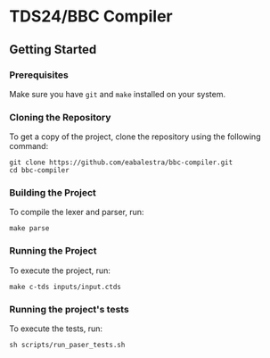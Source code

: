 # TDS24/BBC Compiler
## Getting Started
### Prerequisites

Make sure you have `git` and `make` installed on your system.

### Cloning the Repository

To get a copy of the project, clone the repository using the following command:

```
git clone https://github.com/eabalestra/bbc-compiler.git 
cd bbc-compiler
```

### Building the Project
To compile the lexer and parser, run:
```
make parse
```

### Running the Project
To execute the project, run:
```
make c-tds inputs/input.ctds
```

### Running the project's tests
To execute the tests, run:
```
sh scripts/run_paser_tests.sh 
```
